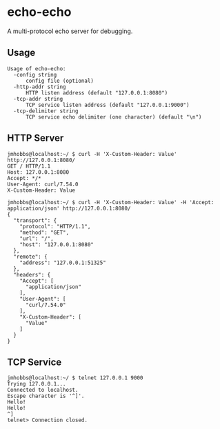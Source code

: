 # echo-echo

A multi-protocol echo server for debugging.

## Usage

    Usage of echo-echo:
      -config string
          config file (optional)
      -http-addr string
          HTTP listen address (default "127.0.0.1:8080")
      -tcp-addr string
          TCP service listen address (default "127.0.0.1:9000")
      -tcp-delimiter string
          TCP service echo delimiter (one character) (default "\n")

## HTTP Server

    jmhobbs@localhost:~/ $ curl -H 'X-Custom-Header: Value' http://127.0.0.1:8080/
    GET / HTTP/1.1
    Host: 127.0.0.1:8080
    Accept: */*
    User-Agent: curl/7.54.0
    X-Custom-Header: Value

    jmhobbs@localhost:~/ $ curl -H 'X-Custom-Header: Value' -H 'Accept: application/json' http://127.0.0.1:8080/
    {
      "transport": {
        "protocol": "HTTP/1.1",
        "method": "GET",
        "url": "/",
        "host": "127.0.0.1:8080"
      },
      "remote": {
        "address": "127.0.0.1:51325"
      },
      "headers": {
        "Accept": [
          "application/json"
        ],
        "User-Agent": [
          "curl/7.54.0"
        ],
        "X-Custom-Header": [
          "Value"
        ]
      }
    }

## TCP Service

    jmhobbs@localhost:~/ $ telnet 127.0.0.1 9000
    Trying 127.0.0.1...
    Connected to localhost.
    Escape character is '^]'.
    Hello!
    Hello!
    ^]
    telnet> Connection closed.
